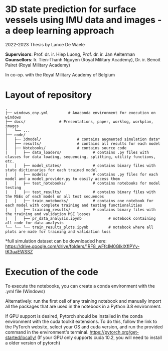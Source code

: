 # 3D state prediction for surface vessels using IMU data and images - a deep learning approach
2022-2023 Thesis by Lance De Waele   

**Supervisors**:  Prof. dr. ir. Hiep Luong, Prof. dr. ir. Jan Aelterman  
**Counsellors**:  Ir. Tien-Thanh Nguyen (Royal Military Academy), Dr. ir. Benoit Pairet (Royal Military Academy)  

In co-op. with the Royal Military Academy of Belgium  

# Layout of repository
```
.
├── windows_eny.yml         # Anaconda environment for execution on windows
├── docs/      		    # Presentations, paper, worklog, workplan, images
│   └── ...          
├── code/
│   ├── 3dmodel/                # contains augmented simulation data*
│   ├── results/                # contains all results for each model
│   ├── Notebooks/              # contains source code
|   │   ├── data_loaders/              # contains .py files with classes for data loading, sequencing, splitting, utility functions, etc.
|   │   ├── model_states/              # contains binary files with state dictionaries for each trained model
|   │   ├── models/                    # contains .py files for each model and a model_provider.py to easily access them
|   │   ├── test_notebooks/            # contains notebooks for model testing 
|   │   ├── test_results/              # contains binary files with the MSEs of each model on all test sequences
|   │   ├── train_notebooks/           # contains one notebook for each model with complete training and testing functionalities 
|   │   ├── training_results/          # contains binary files with the training and validation MSE losses
|   │   ├── pr_data_analysis.ipynb            # notebook containing all code for data analysis
└── └── └── train_results_plots.ipynb         # notebook where all plots are made for training and validation loss
``` 
*full simulation dataset can be downloaded here: https://drive.google.com/drive/folders/1RF8_wFfcIM0GIklXflPYv-tK3uaEWSSZ

# Execution of the code
To execute the notebooks, you can create a conda environment with the .yml file (Windows)

Alternatively: run the first cell of any training notebook and manually import all the packages that are used in the notebook in a Python 3.8 environment.

If GPU support is desired, Pytorch should be installed in the conda environment with the cuda toolkit extensions. To do this, follow the link to the PyTorch website, select your OS and cuda version, and run the provided command in the environment's terminal. 
https://pytorch.org/get-started/locally/
(If your GPU only supports cuda 10.2, you will need to install a older version of pytorch)
